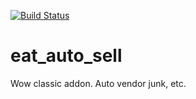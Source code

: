 [![Build Status](https://travis-ci.com/Immueggpain/eat_auto_sell.svg?branch=master)](https://travis-ci.com/Immueggpain/eat_auto_sell)

# eat_auto_sell
 
Wow classic addon. Auto vendor junk, etc.  
